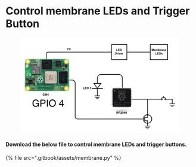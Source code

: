 # Control membrane LEDs and Trigger Button

<figure><img src=".gitbook/assets/Image_20230713_153642_753.jpeg" alt=""><figcaption></figcaption></figure>

#### Download the below file to control membrane LEDs and trigger buttons.

{% file src=".gitbook/assets/membrane.py" %}
